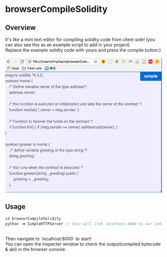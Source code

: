 # browserCompileSolidity

## Overview
It's like a mini text editor for compiling solidity code from client side! (you can also see this as an example script to add in your project)<br>
Replace the example solidty code with yours and press the compile button:)<br><br>
![demo img](img/demo.png)

## Usage
```javascript
cd browserCompileSolidity
python -m SimpleHTTPServer // this will link localhost:8000 to our index.html
```
<br>
Then navigate to `localhost:8000` to start!<br>
You can open the inspecter window to check the output(compiled bytecode & abi) in the browser console
